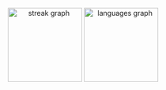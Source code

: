 <br clear="both">

<div align="center">
  <img src="https://streak-stats.demolab.com?user=Sp5rky&locale=en&mode=daily&theme=nord&hide_border=true&border_radius=5&date_format=j M[ Y]" height="150" alt="streak graph"  />
  <img src="https://github-readme-stats.vercel.app/api/top-langs?username=Sp5rky&locale=en&hide_title=false&layout=compact&card_width=320&langs_count=5&theme=nord&hide_border=true" height="150" alt="languages graph"  />
</div>
